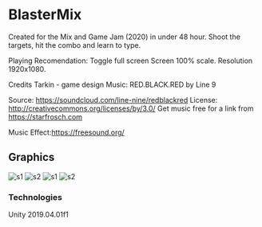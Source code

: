 # BlasterMix

Created for the Mix and Game Jam (2020) in under 48 hour.
Shoot the targets, hit the combo and learn to type.

Playing Recomendation:
Toggle full screen
Screen 100% scale.
Resolution 1920x1080.


Credits
Tarkin - game design
Music: RED.BLACK.RED by Line 9

Source: https://soundcloud.com/line-nine/redblackred
License: http://creativecommons.org/licenses/by/3.0/
Get music free for a link from https://starfrosch.com

Music Effect:https://freesound.org/

## Graphics

![s1](./Assets/Screens/s1.png)
![s2](./Assets/Screens/s2.png)
![s1](./Assets/Screens/s3.png)
![s2](./Assets/Screens/s4.png)
	
### Technologies
Unity 2019.04.01f1
